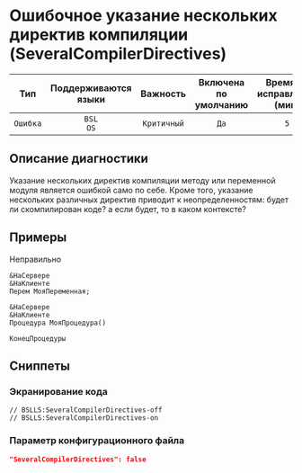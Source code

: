 # Ошибочное указание нескольких директив компиляции (SeveralCompilerDirectives)

|   Тип    |    Поддерживаются<br>языки    |  Важность   |    Включена<br>по умолчанию    |    Время на<br>исправление (мин)    |               Теги               |
|:--------:|:-----------------------------:|:-----------:|:------------------------------:|:-----------------------------------:|:--------------------------------:|
| `Ошибка` |         `BSL`<br>`OS`         | `Критичный` |              `Да`              |                 `5`                 |    `unpredictable`<br>`error`    |

<!-- Блоки выше заполняются автоматически, не трогать -->
## Описание диагностики

Указание нескольких директив компиляции методу или переменной модуля является ошибкой само по себе. Кроме того, указание нескольких различных директив приводит к неопределенностям: будет ли скомпилирован коде? а если будет, то в каком контексте?

## Примеры

Неправильно

```bsl
&НаСервере
&НаКлиенте
Перем МояПеременная;

&НаСервере
&НаКлиенте
Процедура МояПроцедура()

КонецПроцедуры
```

## Сниппеты

<!-- Блоки ниже заполняются автоматически, не трогать -->
### Экранирование кода

```bsl
// BSLLS:SeveralCompilerDirectives-off
// BSLLS:SeveralCompilerDirectives-on
```

### Параметр конфигурационного файла

```json
"SeveralCompilerDirectives": false
```
